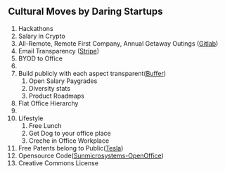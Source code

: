
## Cultural Moves by Daring Startups

1. Hackathons 
2. Salary in Crypto
3. All-Remote, Remote First Company, Annual Getaway Outings ([Gitlab](https://about.gitlab.com/company/culture/all-remote/guide/))
4. Email Transparency ([Stripe](https://stripe.com/blog/email-transparency))
5. BYOD to Office
6. 
7. Build publicly with each aspect transparent([Buffer](https://buffer.com/about#transparency))
    1. Open Salary Paygrades
    2. Diversity stats
    3. Product Roadmaps
8. Flat Office Hierarchy
9. 
10. Lifestyle
    1. Free Lunch
    2. Get Dog to your office place
    3. Creche in Office Workplace
11. Free Patents belong to Public([Tesla](https://www.tesla.com/blog/all-our-patent-are-belong-you))
12. Opensource Code([Sunmicrosystems-OpenOffice](https://www.openoffice.org/press/sun_release.html))
13. Creative Commons License